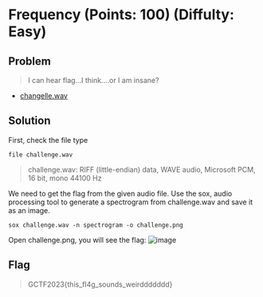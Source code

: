 # Frequency (Points: 100) (Diffulty: Easy)

## Problem
> I can hear flag...I think....or I am insane?
* [changelle.wav](https://scoreboard.girls4ctf.online/files/7db412504a9c2c7e3c5ad5583f7ce682/challenge.wav?token=eyJ1c2VyX2lkIjoxNiwidGVhbV9pZCI6MjQsImZpbGVfaWQiOjQ2fQ.ZX1HZQ.SCO2piLSp-D-7YwlbVii1wRACUk)

## Solution
First, check the file type
```console
file challenge.wav
```
> challenge.wav: RIFF (little-endian) data, WAVE audio, Microsoft PCM, 16 bit, mono 44100 Hz

We need to get the flag from the given audio file. Use the sox, audio processing tool to generate a spectrogram from challenge.wav and save it as an image.
```console
sox challenge.wav -n spectrogram -o challenge.png
```
Open challenge.png, you will see the flag:
![image](https://github.com/kqrrrr/Girls-In-CTF-2023/assets/95967644/636bba70-cf7c-4827-ad43-633eb0922e96)

## Flag
> GCTF2023{this_fl4g_sounds_weirddddddd}
